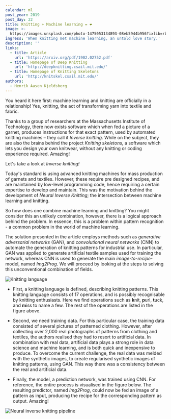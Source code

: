 ```yaml
---
calendar: ml
post_year: 2019
post_day: 22
title: Knitting + Machine learning = ❤️
image: >-
  https://images.unsplash.com/photo-1475053134893-08eb5944b956?ixlib=rb-1.2.1&auto=format&fit=crop&w=2100&q=80
ingress: 'When knitting met machine learning, an untold love story.'
description: ''
links:
  - title: Article
    url: 'https://arxiv.org/pdf/1902.02752.pdf'
  - title: Homepage of Deep Knitting
    url: 'http://deepknitting.csail.mit.edu/'
  - title: Homepage of Knitting Skeletons
    url: 'http://knitskel.csail.mit.edu/'
authors:
  - Henrik Aasen Kjeldsberg
---
```

You heard it here first: machine learning and knitting are officially in a relationship! Yes, knitting, the act of transforming yarn into textile and fabric.

Thanks to a group of researchers at the Massachusetts Institute of Technology, there now exists software which when fed a picture of a garnet, produces instructions for that exact pattern, used by automated knitting machines – they call it _Inverse knitting_. While on the subject, they are also the brains behind the project _Knitting skeletons,_ a software which lets you design your own knitwear, without any knitting or coding experience required. Amazing!

Let's take a look at _Inverse knitting!_  

Today's standard is using advanced knitting machines for mass production of garnets and textiles. However, these require pre designed recipes, and are maintained by low-level programming code, hence requiring a certain expertise to develop and maintain. This was the motivation behind the development of _Neural Inverse Knitting_; the intersection between machine learning and knitting. 

So how does one combine machine learning and knitting? You might consider this an unlikely combination, however, there is a logical approach behind the problem. In essence, this is a problem within pattern recognition - a common problem in the world of machine learning.

The solution presented in the article employs methods such as _generative adversarial networks_ (GAN), and _convolutional neural networks_ (CNN) to automate the generation of knitting patterns for industrial use. In particular, GAN was applied to generate artificial textile samples used for training the network, whereas CNN is used to generate the main _image-to-recipe_-model, named _Img2Prog_. We will proceed by looking at the steps to solving this unconventional combination of fields. 

![Knitting language](https://i.ibb.co/THbgRB8/knit0.png)

* First, a knitting language is defined, describing knitting patterns. This knitting language consists of 17 operations, and is possibly recognisable by knitting enthusiasts. Here we find operations such as **k**nit, **p**url, **t**uck, and **m**iss to name a few. The rest of the operations are listed in the figure above.



* Second, we need training data. For this particular case, the training data consisted of several pictures of patterned clothing. However, after collecting over 2,000 real photographs of patterns from clothing and textiles, the authors realised they had to resort to artificial data. In combination with real data, artificial data plays a strong role in data science and machine learning, and is both quick and inexpensive to produce. To overcome the current challenge, the real data was melded with the synthetic images, to create regularised synthetic images of knitting patterns, using GAN. This way there was a consistency between the real and artificial data. 



* Finally, the model, a prediction network, was trained using CNN. For reference, the entire process is visualised in the figure below. The resulting predictor, named _Img2Prog_, could now be fed an image of a pattern as input, producing the recipe for the corresponding pattern as output. Amazing!

![Neural inverse knitting pipeline](https://i.ibb.co/wgxqHzD/knit1.jpg)
